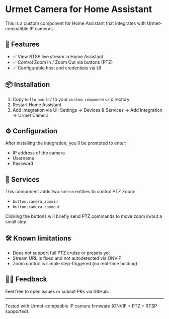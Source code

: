 # Urmet Camera for Home Assistant

This is a custom component for Home Assistant that integrates with Urmet-compatible IP cameras.

## 🎯 Features

- ✅ View RTSP live stream in Home Assistant
- ✅ Control Zoom In / Zoom Out via buttons (PTZ)
- ✅ Configurable host and credentials via UI

## 📦 Installation

1. Copy `hello_world/` to your `custom_components/` directory
2. Restart Home Assistant
3. Add integration via UI: Settings → Devices & Services → Add Integration → Urmet Camera

## ⚙️ Configuration

After installing the integration, you'll be prompted to enter:

- IP address of the camera
- Username
- Password

## 🔘 Services

This component adds two `button` entities to control PTZ Zoom:

- `button.camera_zoomin`
- `button.camera_zoomout`

Clicking the buttons will briefly send PTZ commands to move zoom in/out a small step.

## 🛠️ Known limitations

- Does not support full PTZ cruise or presets yet
- Stream URL is fixed and not autodetected via ONVIF
- Zoom control is simple step-triggered (no real-time holding)

## 🙋‍♂️ Feedback

Feel free to open issues or submit PRs via GitHub.

---

Tested with Urmet-compatible IP camera firmware (ONVIF + PTZ + RTSP supported).
